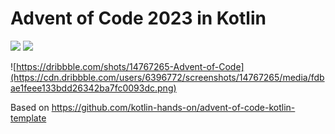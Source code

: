 # Advent of Code 2023 in Kotlin

![](https://img.shields.io/badge/day%20📅-16-blue) ![](https://img.shields.io/badge/stars%20⭐-25-yellow)

![https://dribbble.com/shots/14767265-Advent-of-Code](https://cdn.dribbble.com/users/6396772/screenshots/14767265/media/fdbae1feee133bdd26342ba7fc0093dc.png)

Based on https://github.com/kotlin-hands-on/advent-of-code-kotlin-template
